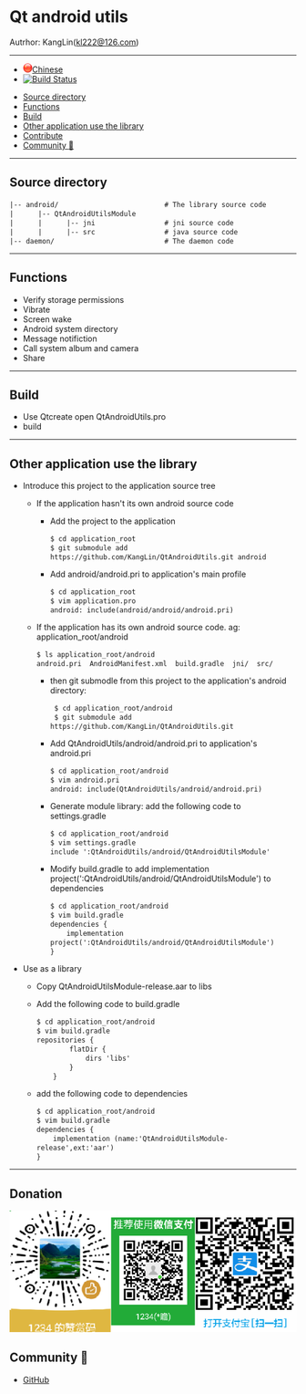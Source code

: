 # Qt android utils

Autrhor: KangLin(kl222@126.com)

---

- [<img src="Image/china.png" alt="Chinese" title="Chinese" width="16" height="16"/>Chinese](README_zh_CN.md)
- [![Build Status](https://travis-ci.org/KangLin/QtAndroidUtils.svg?branch=master)](https://travis-ci.org/KangLin/QtAndroidUtils)

<!-- toc -->

- [Source directory](#Source-directory)
- [Functions](#Functions)
- [Build](#Build)
- [Other application use the library](#Other-application-use-the-library)
- [Contribute](#Contribute)
- [Community :beers:](#Community-beers)

<!-- tocstop -->

---

## Source directory

    |-- android/                          # The library source code
    |      |-- QtAndroidUtilsModule
    |      |      |-- jni                 # jni source code
    |      |      |-- src                 # java source code
    |-- daemon/                           # The daemon code

---

## Functions

- Verify storage permissions
- Vibrate
- Screen wake
- Android system directory
- Message notifiction
- Call system album and camera
- Share

---

## Build

+ Use Qtcreate open QtAndroidUtils.pro 
+ build 

---

## Other application use the library

+ Introduce this project to the application source tree
  - If the application hasn't its own android source code
    + Add the project to the application

          $ cd application_root
          $ git submodule add https://github.com/KangLin/QtAndroidUtils.git android

    + Add android/android.pri to application's main profile

          $ cd application_root
          $ vim application.pro
          android: include(android/android/android.pri)

  - If the application has its own android source code. ag: application_root/android

        $ ls application_root/android
        android.pri  AndroidManifest.xml  build.gradle  jni/  src/

    +  then git submodle from this project to the application's android directory:

            $ cd application_root/android  
            $ git submodule add https://github.com/KangLin/QtAndroidUtils.git

    + Add QtAndroidUtils/android/android.pri to application's android.pri

          $ cd application_root/android
          $ vim android.pri
          android: include(QtAndroidUtils/android/android.pri)

    + Generate module library: add the following code to settings.gradle

          $ cd application_root/android
          $ vim settings.gradle
          include ':QtAndroidUtils/android/QtAndroidUtilsModule'
          
    + Modify build.gradle to add implementation project(':QtAndroidUtils/android/QtAndroidUtilsModule') to dependencies

          $ cd application_root/android
          $ vim build.gradle
          dependencies {
              implementation project(':QtAndroidUtils/android/QtAndroidUtilsModule')
          }
          
+ Use as a library
  - Copy QtAndroidUtilsModule-release.aar to libs
  - Add the following code to build.gradle
  
        $ cd application_root/android
        $ vim build.gradle
        repositories {
                flatDir {
                    dirs 'libs'
                }
            }
            
  - add the following code to dependencies
  
        $ cd application_root/android
        $ vim build.gradle
        dependencies {
            implementation (name:'QtAndroidUtilsModule-release',ext:'aar')
        }
        
---

## Donation

![donation](https://github.com/KangLin/RabbitCommon/raw/master/Src/Resource/image/Contribute.png "donation")

## Community :beers:
- [GitHub](https://github.com/KangLin/QtAndroidUtils)
